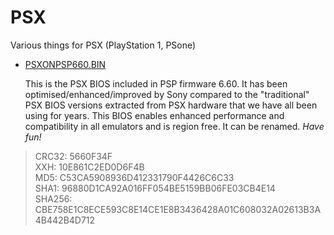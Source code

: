 # PSX
Various things for PSX (PlayStation 1, PSone)

* [PSXONPSP660.BIN](https://github.com/gingerbeardman/PSX/raw/master/PSXONPSP660.BIN)
 
  This is the PSX BIOS included in PSP firmware 6.60. It has been optimised/enhanced/improved by Sony compared to the "traditional" PSX BIOS versions extracted from PSX hardware that we have all been using for years. This BIOS enables enhanced performance and compatibility in all emulators and is region free. It can be renamed. *Have fun!*

> CRC32:	 5660F34F  
> XXH: 10E861C2ED0D6F4B  
> MD5:	 C53CA5908936D412331790F4426C6C33  
> SHA1:	 96880D1CA92A016FF054BE5159BB06FE03CB4E14  
> SHA256:	 CBE758E1C8ECE593C8E14CE1E8B3436428A01C608032A02613B3A4B442B4D712  
